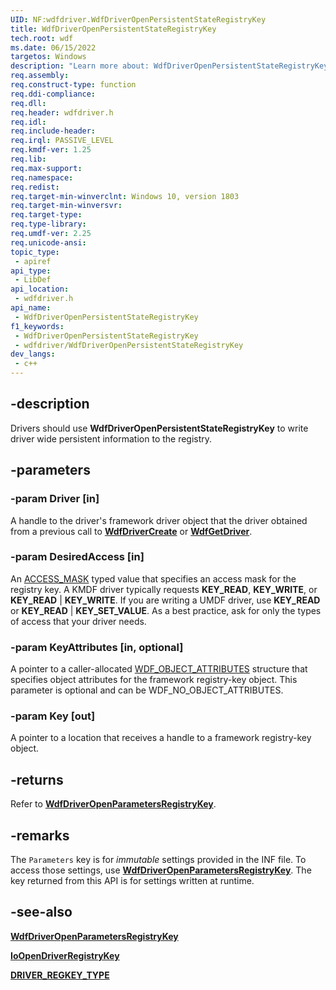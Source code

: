 ```yaml
---
UID: NF:wdfdriver.WdfDriverOpenPersistentStateRegistryKey
title: WdfDriverOpenPersistentStateRegistryKey
tech.root: wdf
ms.date: 06/15/2022
targetos: Windows
description: "Learn more about: WdfDriverOpenPersistentStateRegistryKey"
req.assembly: 
req.construct-type: function
req.ddi-compliance: 
req.dll: 
req.header: wdfdriver.h
req.idl: 
req.include-header: 
req.irql: PASSIVE_LEVEL
req.kmdf-ver: 1.25
req.lib: 
req.max-support: 
req.namespace: 
req.redist: 
req.target-min-winverclnt: Windows 10, version 1803
req.target-min-winversvr: 
req.target-type: 
req.type-library: 
req.umdf-ver: 2.25
req.unicode-ansi: 
topic_type:
 - apiref
api_type:
 - LibDef
api_location:
 - wdfdriver.h
api_name:
 - WdfDriverOpenPersistentStateRegistryKey
f1_keywords:
 - WdfDriverOpenPersistentStateRegistryKey
 - wdfdriver/WdfDriverOpenPersistentStateRegistryKey
dev_langs:
 - c++
---
```


## -description

Drivers should use **WdfDriverOpenPersistentStateRegistryKey** to write driver wide persistent information to the registry. 

## -parameters

### -param Driver [in]


A handle to the driver's framework driver object that the driver obtained from a previous call to [**WdfDriverCreate**](./nf-wdfdriver-wdfdrivercreate.md) or [**WdfGetDriver**](./nf-wdfdriver-wdfgetdriver.md).

### -param DesiredAccess [in]


An [ACCESS_MASK](/windows-hardware/drivers/kernel/access-mask) typed value that specifies an access mask for the registry key.
A KMDF driver typically requests **KEY_READ**, **KEY_WRITE**, or **KEY_READ** | **KEY_WRITE**.
If you are writing a UMDF driver, use **KEY_READ** or **KEY_READ** | **KEY_SET_VALUE**.
As a best practice, ask for only the types of access that your driver needs.

### -param KeyAttributes [in, optional]


A pointer to a caller-allocated [WDF_OBJECT_ATTRIBUTES](../wdfobject/ns-wdfobject-_wdf_object_attributes.md) structure that specifies object attributes for the framework registry-key object. This parameter is optional and can be WDF_NO_OBJECT_ATTRIBUTES.
 
### -param Key [out]


A pointer to a location that receives a handle to a framework registry-key object.

## -returns

Refer to [**WdfDriverOpenParametersRegistryKey**](./nf-wdfdriver-wdfdriveropenparametersregistrykey.md).

## -remarks

The `Parameters` key is for *immutable* settings provided in the INF file.  To access those settings, use [**WdfDriverOpenParametersRegistryKey**](./nf-wdfdriver-wdfdriveropenparametersregistrykey.md).  The key returned from this API is for settings written at runtime.

## -see-also

[**WdfDriverOpenParametersRegistryKey**](./nf-wdfdriver-wdfdriveropenparametersregistrykey.md)

[**IoOpenDriverRegistryKey**](../wdm/nf-wdm-ioopendriverregistrykey.md)

[**DRIVER_REGKEY_TYPE**](../wdm/ne-wdm-driver_regkey_type.md)
